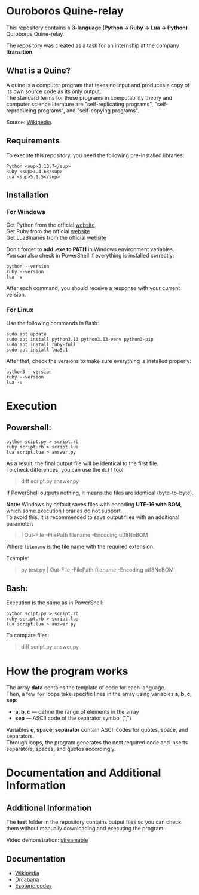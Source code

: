# Ouroboros Quine-relay
This repository contains a **3-language (Python → Ruby → Lua → Python)** Ouroboros Quine-relay.

The repository was created as a task for an internship at the company **Itransition**.

## What is a Quine?
A quine is a computer program that takes no input and produces a copy of its own source code as its only output.  
The standard terms for these programs in computability theory and computer science literature are "self-replicating programs", "self-reproducing programs", and "self-copying programs".  

Source: [Wikipedia](https://en.wikipedia.org/wiki/Quine_(computing)).

## Requirements

To execute this repository, you need the following pre-installed libraries:

 ```
Python <sup>3.13.7</sup>
Ruby <sup>3.4.6</sup>
Lua <sup>5.1.5</sup>
 ```

## Installation

### For Windows

Get Python from the official [website](https://www.python.org/downloads/windows/)  
Get Ruby from the official [website](https://rubyinstaller.org/)  
Get LuaBinaries from the official [website](https://luabinaries.sourceforge.net/)  

Don't forget to **add .exe to PATH** in Windows environment variables.  
You can also check in PowerShell if everything is installed correctly:

```
python --version
ruby --version
lua -v
```

After each command, you should receive a response with your current version.

### For Linux

Use the following commands in Bash:

```
sudo apt update
sudo apt install python3.13 python3.13-venv python3-pip
sudo apt install ruby-full
sudo apt install lua5.1
```

After that, check the versions to make sure everything is installed properly:

```
python3 --version
ruby --version
lua -v
```


# Execution

## Powershell:

```
python scipt.py > script.rb
ruby script.rb > script.lua
lua script.lua > answer.py
```

As a result, the final output file will be identical to the first file.  
To check differences, you can use the `diff` tool:

> diff script.py answer.py

If PowerShell outputs nothing, it means the files are identical (byte-to-byte).

**Note:** Windows by default saves files with encoding **UTF-16 with BOM**, which some execution libraries do not support.  
To avoid this, it is recommended to save output files with an additional parameter:

> | Out-File -FilePath filename -Encoding utf8NoBOM

Where `filename` is the file name with the required extension.  

Example:

> py test.py | Out-File -FilePath filename -Encoding utf8NoBOM

## Bash:

Execution is the same as in PowerShell:

```
python scipt.py > script.rb
ruby script.rb > script.lua
lua script.lua > answer.py
```

To compare files:

> diff script.py answer.py


# How the program works

The array **data** contains the template of code for each language.  
Then, a few `for` loops take specific lines in the array using variables **a, b, c, sep**:  

- **a, b, c** — define the range of elements in the array  
- **sep** — ASCII code of the separator symbol (",")  

Variables **q, space, separator** contain ASCII codes for quotes, space, and separators.  
Through loops, the program generates the next required code and inserts separators, spaces, and quotes accordingly.

# Documentation and Additional Information

## Additional Information

The **test** folder in the repository contains output files so you can check them without manually downloading and executing the program.  

Video demonstration: [streamable](https://streamable.com/rqlay4)

## Documentation

- [Wikipedia](https://drcabana.org/)
- [Drcabana](https://drcabana.org/)
- [Esoteric.codes](https://esoteric.codes/blog/the-128-language-quine-relay/)
